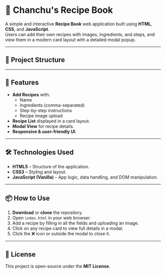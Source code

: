 # 🍲 Chanchu's Recipe Book

A simple and interactive **Recipe Book** web application built using **HTML**, **CSS**, and **JavaScript**.  
Users can add their own recipes with images, ingredients, and steps, and view them in a modern card layout with a detailed modal popup.

---

## 📂 Project Structure

---

## 🚀 Features
- **Add Recipes** with:
  - Name
  - Ingredients (comma-separated)
  - Step-by-step instructions
  - Recipe image upload
- **Recipe List** displayed in a card layout.
- **Modal View** for recipe details.
- **Responsive & user-friendly UI**.

---

## 🛠️ Technologies Used
- **HTML5** – Structure of the application.
- **CSS3** – Styling and layout.
- **JavaScript (Vanilla)** – App logic, data handling, and DOM manipulation.

---

## 📦 How to Use
1. **Download** or **clone** the repository.
2. Open `index.html` in your web browser.
3. Add a recipe by filling in all the fields and uploading an image.
4. Click on any recipe card to view full details in a modal.
5. Click the ❌ icon or outside the modal to close it.

---


## 📄 License
This project is open-source under the **MIT License**.
